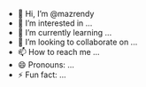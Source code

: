 - 👋 Hi, I’m @mazrendy
- 👀 I’m interested in ...
- 🌱 I’m currently learning ...
- 💞️ I’m looking to collaborate on ...
- 📫 How to reach me ...
- 😄 Pronouns: ...
- ⚡ Fun fact: ...

<!---
mazrendy/mazrendy is a ✨ special ✨ repository because its `README.md` (this file) appears on your GitHub profile.
You can click the Preview link to take a look at your changes.
--->
